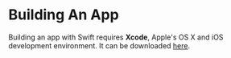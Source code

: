 # Building An App

Building an app with Swift requires **Xcode**, Apple's OS X and iOS development environment. It can be downloaded [here](https://developer.apple.com/xcode/downloads/). 
